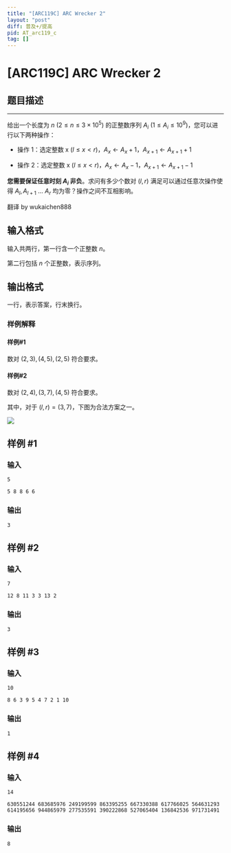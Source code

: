 ```yaml
---
title: "[ARC119C] ARC Wrecker 2"
layout: "post"
diff: 普及+/提高
pid: AT_arc119_c
tag: []
---
```


# [ARC119C] ARC Wrecker 2

## 题目描述

---

给出一个长度为 $n$ $(2\le n\le 3\times 10^5)$ 的正整数序列 $A_i$ $(1\le A_i\le 10^9)$，您可以进行以下两种操作：

- 操作 $1$：选定整数 x $(l\le x<r)$，$A_x \leftarrow A_x+1$，$A_{x+1} \leftarrow A_{x+1}+1$

- 操作 $2$：选定整数 x $(l\le x<r)$，$A_x \leftarrow A_x-1$，$A_{x+1} \leftarrow A_{x+1}-1$

**您需要保证任意时刻 $A_i$ 非负**。求问有多少个数对 $(l,r)$ 满足可以通过任意次操作使得 $A_l,A_{l+1}\ ...\ A_r$ 均为零？操作之间不互相影响。

翻译 by wukaichen888

## 输入格式

输入共两行，第一行含一个正整数 $n$。

第二行包括 $n$ 个正整数，表示序列。

## 输出格式

一行，表示答案，行末换行。

### 样例解释

#### 样例#1

数对 $(2,3),(4,5),(2,5)$ 符合要求。

#### 样例#2

数对 $(2,4),(3,7),(4,5)$ 符合要求。

其中，对于 $(l,r)=(3,7)$，下图为合法方案之一。

![](https://img.atcoder.jp/arc119/392b686a479008a3dbc3fb36893ed144.png)

## 样例 #1

### 输入

```
5
5 8 8 6 6
```

### 输出

```
3
```

## 样例 #2

### 输入

```
7
12 8 11 3 3 13 2
```

### 输出

```
3
```

## 样例 #3

### 输入

```
10
8 6 3 9 5 4 7 2 1 10
```

### 输出

```
1
```

## 样例 #4

### 输入

```
14
630551244 683685976 249199599 863395255 667330388 617766025 564631293 614195656 944865979 277535591 390222868 527065404 136842536 971731491
```

### 输出

```
8
```

